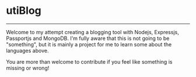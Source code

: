 <h1>utiBlog</h1>
<hr>
<p>Welcome to my attempt creating a blogging tool with Nodejs, Expressjs, Passportjs and MongoDB. I'm fully aware that this is not going to be "something", but it is mainly a project for me to learn some about the languages above. </p>
<p>You are more than welcome to contribute if you feel like something is missing or wrong!</p>